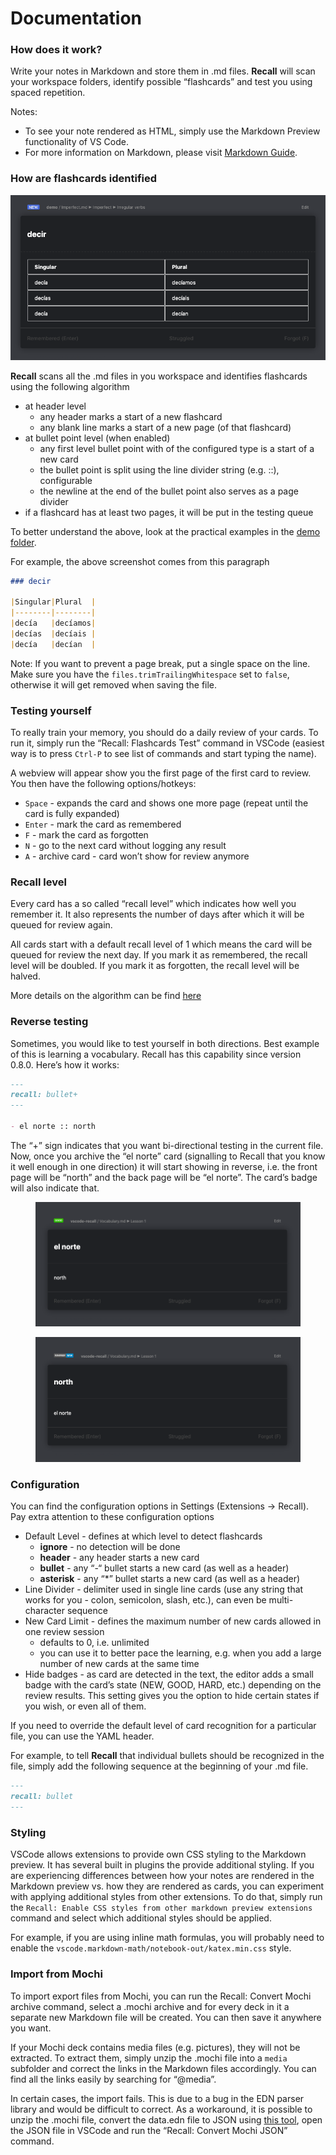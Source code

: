 # Documentation

### How does it work? <a href="#how-does-it-work" id="how-does-it-work"></a>

Write your notes in Markdown and store them in .md files. **Recall** will scan your workspace folders, identify possible “flashcards” and test you using spaced repetition.

Notes:

* To see your note rendered as HTML, simply use the Markdown Preview functionality of VS Code.
* For more information on Markdown, please visit [Markdown Guide](https://www.markdownguide.org/).

### How are flashcards identified <a href="#how-are-flashcards-identified" id="how-are-flashcards-identified"></a>

![Screenshot](.gitbook/assets/card.png)

**Recall** scans all the .md files in you workspace and identifies flashcards using the following algorithm

* at header level
  * any header marks a start of a new flashcard
  * any blank line marks a start of a new page (of that flashcard)
* at bullet point level (when enabled)
  * any first level bullet point with of the configured type is a start of a new card
  * the bullet point is split using the line divider string (e.g. ::), configurable
  * the newline at the end of the bullet point also serves as a page divider
* if a flashcard has at least two pages, it will be put in the testing queue

To better understand the above, look at the practical examples in the [demo folder](https://github.com/frenya/vscode-recall/tree/master/demo).

For example, the above screenshot comes from this paragraph

```markdown
### decir

|Singular|Plural  |
|--------|--------|
|decía   |decíamos|
|decías  |decíais |
|decía   |decían  |
```

Note: If you want to prevent a page break, put a single space on the line. Make sure you have the `files.trimTrailingWhitespace` set to `false`, otherwise it will get removed when saving the file.

### Testing yourself <a href="#testing-yourself" id="testing-yourself"></a>

To really train your memory, you should do a daily review of your cards. To run it, simply run the “Recall: Flashcards Test” command in VSCode (easiest way is to press `Ctrl-P` to see list of commands and start typing the name).

A webview will appear show you the first page of the first card to review. You then have the following options/hotkeys:

* `Space` - expands the card and shows one more page (repeat until the card is fully expanded)
* `Enter` - mark the card as remembered
* `F` - mark the card as forgotten
* `N` - go to the next card without logging any result
* `A` - archive card - card won’t show for review anymore

### Recall level <a href="#recall-level" id="recall-level"></a>

Every card has a so called “recall level” which indicates how well you remember it. It also represents the number of days after which it will be queued for review again.

All cards start with a default recall level of 1 which means the card will be queued for review the next day. If you mark it as remembered, the recall level will be doubled. If you mark it as forgotten, the recall level will be halved.

More details on the algorithm can be find [here](spaced-repetition.md)

### Reverse testing <a href="#reverse-testing" id="reverse-testing"></a>

Sometimes, you would like to test yourself in both directions. Best example of this is learning a vocabulary. Recall has this capability since version 0.8.0. Here’s how it works:

```markdown
---
recall: bullet+
---

- el norte :: north
```

The “+” sign indicates that you want bi-directional testing in the current file. Now, once you archive the “el norte” card (signalling to Recall that you know it well enough in one direction) it will start showing in reverse, i.e. the front page will be “north” and the back page will be “el norte”. The card’s badge will also indicate that.

<div>

<figure><img src=".gitbook/assets/before.png" alt=""><figcaption></figcaption></figure>

 

<figure><img src=".gitbook/assets/after.png" alt=""><figcaption></figcaption></figure>

</div>

### Configuration <a href="#configuration" id="configuration"></a>

You can find the configuration options in Settings (Extensions -> Recall). Pay extra attention to these configuration options

* Default Level - defines at which level to detect flashcards
  * **ignore** - no detection will be done
  * **header** - any header starts a new card
  * **bullet** - any “-“ bullet starts a new card (as well as a header)
  * **asterisk** - any “\*” bullet starts a new card (as well as a header)
* Line Divider - delimiter used in single line cards (use any string that works for you - colon, semicolon, slash, etc.), can even be multi-character sequence
* New Card Limit - defines the maximum number of new cards allowed in one review session
  * defaults to 0, i.e. unlimited
  * you can use it to better pace the learning, e.g. when you add a large number of new cards at the same time
* Hide badges - as card are detected in the text, the editor adds a small badge with the card’s state (NEW, GOOD, HARD, etc.) depending on the review results. This setting gives you the option to hide certain states if you wish, or even all of them.

If you need to override the default level of card recognition for a particular file, you can use the YAML header.

For example, to tell **Recall** that individual bullets should be recognized in the file, simply add the following sequence at the beginning of your .md file.

```markdown
---
recall: bullet
---
```

### Styling <a href="#styling" id="styling"></a>

VSCode allows extensions to provide own CSS styling to the Markdown preview. It has several built in plugins the provide additional styling. If you are experiencing differences between how your notes are rendered in the Markdown preview vs. how they are rendered as cards, you can experiment with applying additional styles from other extensions. To do that, simply run the `Recall: Enable CSS styles from other markdown preview extensions` command and select which additional styles should be applied.

For example, if you are using inline math formulas, you will probably need to enable the `vscode.markdown-math/notebook-out/katex.min.css` style.

### Import from Mochi <a href="#import-from-mochi" id="import-from-mochi"></a>

To import export files from Mochi, you can run the Recall: Convert Mochi archive command, select a .mochi archive and for every deck in it a separate new Markdown file will be created. You can then save it anywhere you want.

If your Mochi deck contains media files (e.g. pictures), they will not be extracted. To extract them, simply unzip the .mochi file into a `media` subfolder and correct the links in the Markdown files accordingly. You can find all the links easily by searching for “@media”.

In certain cases, the import fails. This is due to a bug in the EDN parser library and would be difficult to correct. As a workaround, it is possible to unzip the .mochi file, convert the data.edn file to JSON using [this tool](http://repo.tiye.me/mvc-works/edn-formatter/), open the JSON file in VSCode and run the “Recall: Convert Mochi JSON” command.
